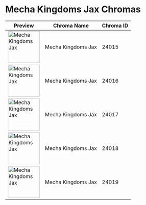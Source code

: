 # Mecha Kingdoms Jax Chromas

| Preview | Chroma Name | Chroma ID |
|---|---|---|
| <img src='https://raw.communitydragon.org/latest/plugins/rcp-be-lol-game-data/global/default/v1/champion-chroma-images/24/24015.png' alt='Mecha Kingdoms Jax' width='100'> | Mecha Kingdoms Jax | 24015 |
| <img src='https://raw.communitydragon.org/latest/plugins/rcp-be-lol-game-data/global/default/v1/champion-chroma-images/24/24016.png' alt='Mecha Kingdoms Jax' width='100'> | Mecha Kingdoms Jax | 24016 |
| <img src='https://raw.communitydragon.org/latest/plugins/rcp-be-lol-game-data/global/default/v1/champion-chroma-images/24/24017.png' alt='Mecha Kingdoms Jax' width='100'> | Mecha Kingdoms Jax | 24017 |
| <img src='https://raw.communitydragon.org/latest/plugins/rcp-be-lol-game-data/global/default/v1/champion-chroma-images/24/24018.png' alt='Mecha Kingdoms Jax' width='100'> | Mecha Kingdoms Jax | 24018 |
| <img src='https://raw.communitydragon.org/latest/plugins/rcp-be-lol-game-data/global/default/v1/champion-chroma-images/24/24019.png' alt='Mecha Kingdoms Jax' width='100'> | Mecha Kingdoms Jax | 24019 |
